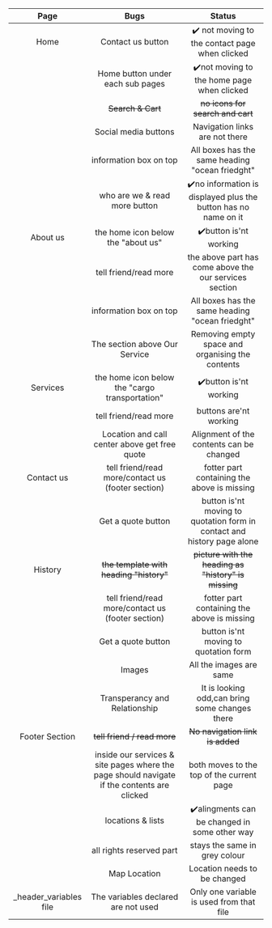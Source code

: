 
|Page        |Bugs      | Status     |
|:-----------------:|:-----------------:|:-----------------:|
|Home |Contact us button|:heavy_check_mark: not moving to the contact page when clicked|
|     |Home button under each sub pages|:heavy_check_mark:not moving to the home page when clicked|
|     |~~Search & Cart~~|~~no icons for search and cart~~|
|     |Social media buttons|Navigation links are not there|
|     |information box on top|All boxes has the same heading "ocean friedght"|
|     |who are we & read more button|:heavy_check_mark:no information is displayed plus the button has no name on it|
|About us|the home icon below the "about us"|:heavy_check_mark:button is'nt working|
|     |tell friend/read more|the above part has come above the our services section|
|     |information box on top|All boxes has the same heading "ocean friedght"|
|      |The section above Our Service| Removing empty space and organising the contents|
|Services|the home icon below the "cargo transportation"|:heavy_check_mark:button is'nt working|
|        |tell friend/read more|buttons are'nt working|
|         |Location and call center above get free quote|Alignment of the contents can be changed|
|Contact us|tell friend/read more/contact us (footer section)|fotter part containing the above is missing|
|          |Get a quote button|button is'nt moving to quotation form in contact and history page alone |
|History|~~the template with heading "history"~~|~~picture with the heading as "history" is missing~~|
|       |tell friend/read more/contact us (footer section)|fotter part containing the above is missing|
|       |Get a quote button|button is'nt moving to quotation form|
|        |Images | All the images are same|
|        |Transperancy and Relationship|It is looking odd,can bring some changes there|
|Footer Section|~~tell friend / read more~~|~~No navigation link is added~~|
|              |inside our services & site pages where the page should navigate if the contents are clicked| both moves to the top of the current page|
|              |locations & lists|:heavy_check_mark:alingments can be changed in some other way|
|              |all rights reserved part|stays the same in grey colour|
|              |Map Location|Location needs to be changed|
|_header_variables file| The variables declared are not used|Only one variable is used from that file|
